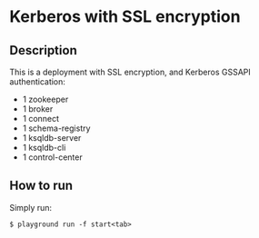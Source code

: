 # Kerberos with SSL encryption

## Description

This is a deployment with SSL encryption, and Kerberos GSSAPI authentication:

* 1 zookeeper
* 1 broker
* 1 connect
* 1 schema-registry
* 1 ksqldb-server
* 1 ksqldb-cli
* 1 control-center

## How to run

Simply run:

```
$ playground run -f start<tab>
```